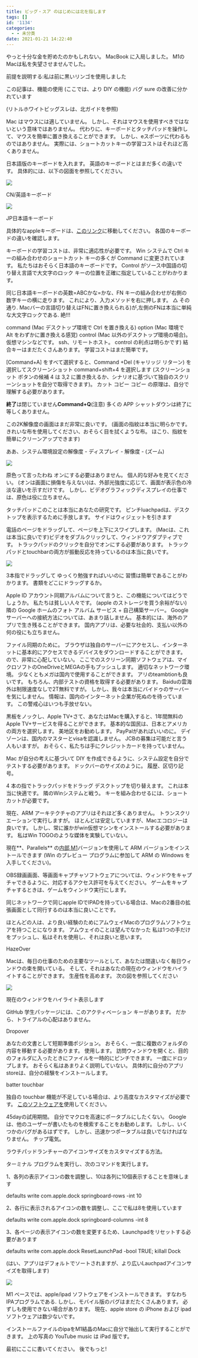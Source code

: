 ```yaml
---
title: ビッグ・スア のはじめには北を指します
tags: []
id: '1134'
categories:
  - - 未分类
date: 2021-01-21 14:22:40
---
```


やっと十分な金を貯めたのかもしれない。 MacBook に入局しました。 M1のMacは私を失望させませんでした。

前提を説明する:私は前に黒いリンゴを使用しました

この記事は、機能の使用 (ここでは、より DIY の機能) バグ sure の改善に分かれています

(リトルホワイトビッグスレは、北ガイドを参照)

Mac はマウスには適していません。 しかし、それはマウスを使用すべきではないという意味ではありません。 代わりに、キーボードとタッチパッドを操作して、マウスを簡単に置き換えることができます。 しかし、eスポーツに代わるものではありません。 実際には、ショートカットキーの学習コストはそれほど高くありません。

日本語版のキーボードを入れます。 英語のキーボードとはまだ多くの違いです。 具体的には、以下の図面を参照してください。

![](https://cdn2.jioushan.top/LightPicture/2022/03/73e84208b4bd6569.png)

CN/英語キーボード

![](https://cdn2.jioushan.top/LightPicture/2022/03/a81d69327572ec6a.png)

JP日本語キーボード

具体的なappleキーボードは、[このリンク](https://support.apple.com/en-us/HT201794)に移動してください。 各国のキーボードの違いを確認します。

キーボードの学習コストは、非常に適応性が必要です。 Win システムで Ctrl キーの組み合わせのショートカット キーの多くが Command に変更されています。 私たちはおそらく日本語のキーボードです。 Control がソース中国語の切り替え言語で大文字のロック キーの位置を正確に指定していることがわかります。

同じ日本語キーボードの英数=ABCかな=かな、FN キーの組み合わせが右側の数字キーの横に走ります。 これにより、入力メソッドを右に押します。 △ その通り. Macバーの言語切り替えはFNに置き換えられる)が,左側のFNは本当に単純な大文字ロックである. 絶!!!

command (Mac デスクトップ環境で Ctrl を置き換える) option (Mac 環境で Alt をわずかに置き換える感覚) control (Mac 以外のデスクトップ環境の場合)。 仮想マシンなどです。 ssh、リモートホスト。 control の利点は明らかです) 結合キーはまだたくさんあります。 学習コストはまだ簡単です。

\[Command+A\] をすべて選択すると、Command +Del (キャリッジ リターン) を選択してスクリーンショット command+shift+4 を選択します (スクリーンショット ボタンの候補 4 は 3,2 に置き換えるか、シナリオに基づいて独自のスクリーンショットを自分で取得できます)。 カット コピー コピー の原理は、自分で理解する必要があります。

**終了**は閉じていません**Command+Q**(注意) 多くの APP シャットダウンは終了に等しくありません。

この2K解像度の画面はまだ非常に良いです。 (画面の指紋は本当に明らかです。 きれいな布を使用してください、おそらく目を拭くような布。 ほこり、指紋を簡単にクリーンアップできます)

ああ、システム環境設定の解像度 - ディスプレイ - 解像度 - (ズーム)

![](https://cdn2.jioushan.top/LightPicture/2022/03/861bdb0e02e6f81a.png)

原色って言ったわね オンにする必要はありません。 個人的な好みを見てください。 (オンは画面に損傷を与えない)は、外部光強度に応じて、画面が表示色の冷淡な違いを示すだけです。 しかし、ビデオグラフィックディスプレイの仕事では、原色は役に立ちません。

タッチパッドこのことは本当にあなたの研究です。 ピンチluachpadは、デスクトップを表示するために手放します。 サイドはウィジェットを引きます

電話のページをドラッグして、ページを上下にスワイプします。 (Macは、これは本当に良いです)ビデオをダブルクリックして、ウィンドウアダプティブです。 トラックパッドのクリックを自分でオンにする必要があります。 トラックパッドとtouchbarの両方が振動反応を持っているのは本当に良いです。

![](https://cdn2.jioushan.top/LightPicture/2022/03/ecf66655ef1492f5.png)

3本指でドラッグして ゆっくり勉強すればいいのに 習慣は簡単であることがわかります。 書類をどこにドラッグするか。

Apple ID アカウント同期アルバムについて言うと、この機能についてはどうでしょうか。 私たちは貧しい人々です。 (apple のストレージを買う余裕がない) 隣の Google ホームのフォト アルバム サービス + 自己構築サーバー。 Google サーバーへの接続方法については、あまり話しません。 基本的には、海外のアプリで生き残ることができます。 国内アプリは、必要な社会的、支払い以外の何の役にも立ちません。

ファイル同期のために。 ブラウザは独自のサーバーにアクセスし、インターネットに基本的にアクセスできるデバイスをダウンロードすることができます。 ので、非常に心配していない。 ここでのスクリーン同期ソフトウェアは、マイクロソフトのOneDriveとMEGAの手もプッシュします。 適切なネットワーク環境。 少なくともメガは国内で使用することができます。 アリのteambtionも良いです。 もちろん、内部テストの資格を取得する必要があります。 Baiduの雲海外は制限速度なしで2T無料ですが。 しかし、我々は本当にバイドゥのサーバーを気にしません。 情報は、国内のインターネット企業が死ぬのを待っています。 この警戒心はいつも手放せない。

黒板をノックし、Apple TV+さて、あなたはMacを購入すると、1年間無料のApple TV+サービスを得ることができます。 基本的な国民は、日本とアメリカの両方を選択します。 美地区をお勧めします。 PayPalがあればいいのに。 デイゾーンは、国内のマスターとvisaを認識しません。 JCBの募集は可能だと言う人もいますが。 おそらく、私たちは手にクレジットカードを持っていません。

Mac が自分の考えに基づいて DIY を作成できるように、システム設定を自分でテストする必要があります。 ドックバーのサイズのように。 履歴、区切り記号。

4 本の指でトラックパッドをドラッグ デスクトップを切り替えます。 これは本当に快適です。 隣のWinシステムと戦う。 キーを組み合わせるには、ショートカットが必要です。

現在、ARM アーキテクチャのアプリはそれほど多くありません。 トランスクリエーションで実行しますが。 ほとんどは安定していますが、Macエコロジーは良いです。 しかし、常に誰かがwin仮想マシンをインストールする必要があります。 私はWin TOGOのような媒体を実験していない。

現在**、Parallels** の[内部 M1](https://b2b.parallels.com/apple-silicon)バージョンを使用して ARM バージョンをインストールできます (Win のプレビュー プログラムに参加して ARM の Windows を入手してください)。

OBS録画画面、等画面キャプチャソフトウェアについては、ウィンドウをキャプチャできるように、対応するアクセス許可を与えてください。 ゲームをキャプチャするときは、ゲームをウィンドウ実行にします。

同じネットワークで同じapple IDでIPADを持っている場合は、Macの2番目の拡張画面として同行するのは本当に良いことです。

ほとんどの人は、より良い経験のためにアムウェイMacのプログラムソフトウェアを持つことになります。 アムウェイのことは望んでなかった 私は1つの手だけをプッシュし、私はそれを使用し、それは良いと思います。

HazeOver

Macは、毎日の仕事のための主要なツールとして、あなたは間違いなく毎日ウィンドウの束を開いている。 そして、それはあなたの現在のウィンドウをハイライトすることができます。 生産性を高めます。 次の図を参照してください

![](https://cdn2.jioushan.top/LightPicture/2022/03/8eba142d7509e3ec.png)

現在のウィンドウをハイライト表示します

GitHub 学生パッケージには、このアクティベーション キーがあります。 だから、トライアルの心配はありません。

Dropover

あなたの文書として短期準備ポジション。 おそらく、一度に複数のフォルダの内容を移動する必要があります。 使用します。 訪問ウィンドウを開くと、目的のフォルダに入ったときにファイルを一時的にピンチできます。 一度にドロップします。 おそらく私はあまりよく説明していない。 具体的に自分のアプリstoreは、自分の経験をインストールします。

batter touchbar

独自の touchbar 機能が不足している場合は、より高度なカスタマイズが必要です。 [このソフトウェアを](https://folivora.ai)使用してください。

45dayの試用期間。 自分でマクロを高速にポータブルにしたくない。 Google は、他のユーザーが書いたものを検索することをお勧めします。 しかし、いくつかのバグがあるはずです。 しかし、迅速かつポータブルは良いでなければなりません。 チップ電気。

ラウチパッドランチャーのアイコンサイズをカスタマイズする方法。

ターミナル プログラムを実行し、次のコマンドを実行します。

1、各列の表示アイコンの数を調整し、10は各列に10個表示することを意味します

defaults write com.apple.dock springboard-rows -int 10

2、各行に表示されるアイコンの数を調整し、ここで私は8を使用しています

defaults write com.apple.dock springboard-columns -int 8

3、各ページの表示アイコンの数を変更するため、Launchpadをリセットする必要があります

defaults write com.apple.dock ResetLaunchPad -bool TRUE; killall Dock

(はい、アプリはデフォルトでソートされますが、より広いLauchpadアイコンサイズを取得します)

![](https://cdn2.jioushan.top/LightPicture/2022/03/3527d0351b78970e.png)

M1 ベースでは、apple/ipad ソフトウェアをインストールできます。 すなわちIPAプログラムである. しかし、モバイル版のバグはまだたくさんあります。 必ずしも使用できない場合があります。 現在、apple store の iPhone および ipad ソフトウェアは数少ないです。

インストールファイルのipaをM1結晶のMacに自分で抽出して実行することができます。 上の写真の YouTube music は iPad 版です。

最初にここに書いてください。 後でもっと!